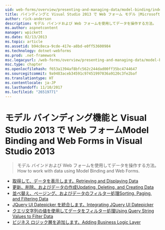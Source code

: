```yaml
---
uid: web-forms/overview/presenting-and-managing-data/model-binding/index
title: バインディングと Visual Studio 2013 で Web フォーム モデル |Microsoft ドキュメント
author: rick-anderson
description: モデル バインドおよび Web フォームを使用してデータを操作する方法。
ms.author: aspnetcontent
manager: wpickett
ms.date: 02/13/2013
ms.topic: article
ms.assetid: b94c8eca-9cde-417e-a8bd-e0ff53600984
ms.technology: dotnet-webforms
ms.prod: .net-framework
msc.legacyurl: /web-forms/overview/presenting-and-managing-data/model-binding
msc.type: chapter
ms.openlocfilehash: f653a1394af8bfc562c244dad00ff35bc4744647
ms.sourcegitcommit: 9a9483aceb34591c97451997036a9120c3fe2baf
ms.translationtype: HT
ms.contentlocale: ja-JP
ms.lasthandoff: 11/10/2017
ms.locfileid: "26519771"
---
```

<a name="model-binding-and-web-forms-in-visual-studio-2013"></a><span data-ttu-id="3f140-103">モデル バインディング機能と Visual Studio 2013 で Web フォーム</span><span class="sxs-lookup"><span data-stu-id="3f140-103">Model Binding and Web Forms in Visual Studio 2013</span></span>
====================
> <span data-ttu-id="3f140-104">モデル バインドおよび Web フォームを使用してデータを操作する方法。</span><span class="sxs-lookup"><span data-stu-id="3f140-104">How to work with data using Model Binding and Web Forms.</span></span>


- [<span data-ttu-id="3f140-105">取得して、データを表示します。</span><span class="sxs-lookup"><span data-stu-id="3f140-105">Retrieving and Displaying Data</span></span>](retrieving-data.md)
- [<span data-ttu-id="3f140-106">更新、削除、およびデータの作成</span><span class="sxs-lookup"><span data-stu-id="3f140-106">Updating, Deleting, and Creating Data</span></span>](updating-deleting-and-creating-data.md)
- [<span data-ttu-id="3f140-107">並べ替え、ページング、およびデータのフィルター処理</span><span class="sxs-lookup"><span data-stu-id="3f140-107">Sorting, Paging, and Filtering Data</span></span>](sorting-paging-and-filtering-data.md)
- [<span data-ttu-id="3f140-108">JQuery UI Datepicker を統合します。</span><span class="sxs-lookup"><span data-stu-id="3f140-108">Integrating JQuery UI Datepicker</span></span>](integrating-jquery-ui.md)
- [<span data-ttu-id="3f140-109">クエリ文字列の値を使用してデータをフィルター処理</span><span class="sxs-lookup"><span data-stu-id="3f140-109">Using Query String Values to Filter Data</span></span>](using-query-string-values-to-retrieve-data.md)
- [<span data-ttu-id="3f140-110">ビジネス ロジック層を追加します。</span><span class="sxs-lookup"><span data-stu-id="3f140-110">Adding Business Logic Layer</span></span>](adding-business-logic-layer.md)
